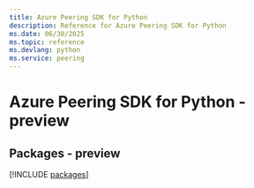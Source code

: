 ```yaml
---
title: Azure Peering SDK for Python
description: Reference for Azure Peering SDK for Python
ms.date: 06/30/2025
ms.topic: reference
ms.devlang: python
ms.service: peering
---
```

# Azure Peering SDK for Python - preview
## Packages - preview
[!INCLUDE [packages](peering-index.md)]